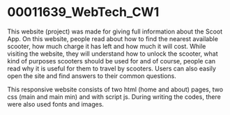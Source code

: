 # 00011639_WebTech_CW1

This website (project) was made for giving full information about the Scoot App. On this website, people read about how to find the nearest available scooter, how much charge it has left and how much it will cost. While visiting the website, they will understand how to unlock the scooter, what kind of purposes scooters should be used for and of course, people can read why it is useful for them to travel by scooters. Users can also easily open the site and find answers to their common questions.

This responsive website consists of two html (home and about) pages, two css (main and main min) and with script js. During writing the codes, there were also used fonts and images.
